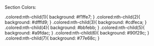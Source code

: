 Section Colors:

.colored:nth-child(1){
background: #f1ffe7;
}
.colored:nth-child(2){
background: #dfffd9;
}
.colored:nth-child(3){
background: #cdfeca;
}
.colored:nth-child(4){
background: #bbfebb;
}
.colored:nth-child(5){
background: #a9fdac;
}
.colored:nth-child(6){
background: #90f29c;
}
.colored:nth-child(7){
background: #77e68c;
}

